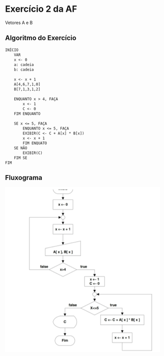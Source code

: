 # Exercício 2 da AF
Vetores A e B

## Algoritmo do Exercício

    INÍCIO
        VAR 
        x <- 0
        a: cadeia
        b: cadeia

        x <- x + 1
        A[4,6,7,1,0]
        B[7,1,3,1,2]

        ENQUANTO x > 4, FAÇA
            x <- 1
            C <- 0
        FIM ENQUANTO

        SE x <= 5, FAÇA
            ENQUANTO x <= 5, FAÇA
            EXIBIR(C <- C + A[x] * B[x])
            x <- x + 1
            FIM ENQUATO
        SE NÃO
            EXIBIR(C)
        FIM SE    
    FIM

## Fluxograma
<img src="fluxo_ex2.png" alt="">